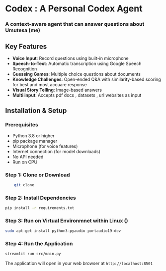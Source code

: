 # Codex : A Personal Codex Agent 

### A context-aware agent that can answer questions about Umutesa (me)

## Key Features

- **Voice Input**: Record questions using built-in microphone
- **Speech-to-Text**: Automatic transcription using Google Speech Recognition
- **Guessing Games**: Multiple choice questions about documents
- **Knowledge Challenges**: Open-ended Q&A with similarity-based scoring for best and most accuare response
- **Visual Story Telling**: Image-based answers
- **Multi input**: Accepts pdf docs , datasets , url websites as input

##  Installation & Setup

### Prerequisites
- Python 3.8 or higher
- pip package manager
- Microphone (for voice features)
- Internet connection (for model downloads)
- No API needed
- Run on CPU

### Step 1: Clone or Download
```bash
    git clone 
```

### Step 2: Install Dependencies
```bash
pip install -r requirements.txt
```

### Step 3: Run on Virtual Environmnet within Linux ()

```bash
sudo apt-get install python3-pyaudio portaudio19-dev
```

### Step 4: Run the Application
```bash
streamlit run src/main.py
```

The application will open in your web browser at `http://localhost:8501`



